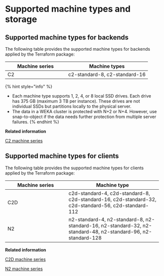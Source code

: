 # Supported machine types and storage

## Supported machine types for backends

The following table provides the supported machine types for backends applied by the Terraform package:

<table><thead><tr><th width="183">Machine series</th><th>Machine types</th></tr></thead><tbody><tr><td>C2</td><td>c2-standard-8, c2-standard-16</td></tr></tbody></table>

{% hint style="info" %}
* Each machine type supports 1, 2, 4, or 8 local SSD drives. Each drive has 375 GB (maximum 3 TB per instance). These drives are not individual SSDs but partitions locally to the physical server.
* The data in a WEKA cluster is protected with N+2 or N+4. However, use snap-to-object if the data needs further protection from multiple server failures.
{% endhint %}

**Related information**

[C2 machine series](https://cloud.google.com/compute/docs/compute-optimized-machines#c2\_machine\_types)

## Supported machine types for clients

The following table provides the supported machine types for clients applied by the Terraform package:

<table><thead><tr><th width="184">Machine series</th><th>Machine type</th></tr></thead><tbody><tr><td>C2D</td><td>c2d-standard-4, c2d-standard-8, c2d-standard-16, c2d-standard-32, c2d-standard-56, c2d-standard-112</td></tr><tr><td>N2</td><td>n2-standard-4, n2-standard-8, n2-standard-16, n2-standard-32, n2-standard-48, n2-standard-96, n2-standard-128</td></tr></tbody></table>

**Related information**

[C2D machine series](https://cloud.google.com/compute/docs/compute-optimized-machines#c2d\_series)

[N2 machine series](https://cloud.google.com/compute/docs/general-purpose-machines#n2\_series)
